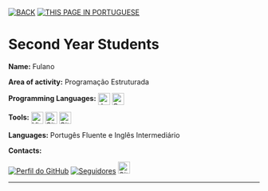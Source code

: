 [![BACK](https://img.shields.io/static/v1?label=&message=BACK&color=%23009BD5&style=for-the-badge)](/discentes/discentes_en.html) [![THIS PAGE IN PORTUGUESE](https://img.shields.io/static/v1?label=&message=THIS%20PAGE%20IN%20PORTUGUESE&color=%23009BD5&style=for-the-badge)](/discentes/ano/portugues/segundo_ano.html)

# Second Year Students

**Name:** Fulano

**Area of ​​activity:** Programação Estruturada 

**Programming Languages:** <img src="https://cdn.jsdelivr.net/gh/devicons/devicon/icons/javascript/javascript-original.svg" alt="JavaScript" width="24" height="24" style="vertical-align:middle;" />  <img src="https://cdn.jsdelivr.net/gh/devicons/devicon/icons/csharp/csharp-original.svg" alt="Csharp" width="24" height="24" style="vertical-align:middle;" />

**Tools:** <img src="https://cdn.jsdelivr.net/gh/devicons/devicon/icons/vscode/vscode-original.svg" alt="Visual Studio Code" width="24" height="24" style="vertical-align:middle;" />  <img src="https://cdn.jsdelivr.net/gh/devicons/devicon/icons/github/github-original.svg" alt="GitHub" width="24" height="24" style="vertical-align:middle;" />  <img src="https://cdn.jsdelivr.net/gh/devicons/devicon/icons/git/git-original.svg" alt="Git" width="24" height="24" style="vertical-align:middle;" />

**Languages:** Portugês Fluente e Inglês Intermediário

**Contacts:**

[![Perfil do GitHub](https://img.shields.io/badge/GitHub-fulano-302683?&color=gray&logo=github)](https://github.com/fulano) [![Seguidores](https://img.shields.io/github/followers/fulano)](https://github.com/fulano)
<a href="https://www.linkedin.com/in/usuario"><img src="https://cdn.jsdelivr.net/gh/devicons/devicon/icons/linkedin/linkedin-original.svg" alt="Git" width="24" height="24" /></a> 

---